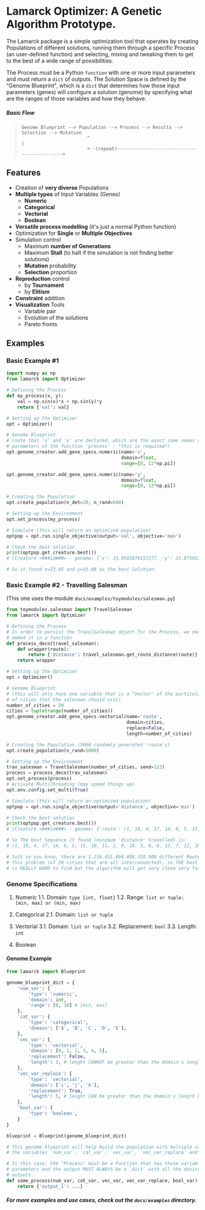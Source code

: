 # Lamarck Optimizer: A Genetic Algorithm Prototype.

The Lamarck package is a simple optimization tool that operates by creating Populations of different solutions, running them through a specific Process (an user-defined function) and selecting, mixing and tweaking them to get to the best of a wide range of possibilities.

The Process must be a Python `function` with one or more input parameters and must return a `dict` of outputs. The Solution Space is defined by the "Genome Blueprint", which is a `dict` that determines how those input parameters (genes) will configure a solution (genome) by specifying what are the ranges of those variables and how they behave.

##### Basic Flow

> ```raw
> Genome Blueprint --> Population --> Process --> Results --> Selection --> Mutation
>                         ^                                                      |
>                         +--(repeat)--------------------------------------------+
> ```

## Features
- Creation of **very diverse** Populations
- **Multiple types** of Input Variables (Genes)
    - **Numeric**
    - **Categorical**
    - **Vectorial**
    - **Boolean**
- **Versatile process modelling** (it's just a normal Python function)
- Optimization for **Single** or **Multiple Objectives**
- Simulation control
    - Maximum **number of Generations**
    - Maximum **Stall** (to halt if the simulation is not finding better solutions)
    - **Mutation** probability
    - **Selection** proportion
- **Reproduction** control
    - by **Tournament**
    - by **Elitism**
- **Constraint** addition
- **Visualization** Tools
    - Variable pair
    - Evolution of the solutions
    - Pareto fronts

## Examples
### Basic Example #1

```python
import numpy as np
from lamarck import Optimizer

# Defining the Process
def my_process(x, y):
    val = np.sin(x)*x + np.sin(y)*y
    return {'val': val}

# Setting up the Optimizer
opt = Optimizer()

# Genome Blueprint
# (note that 'x' and 'y' are declared, which are the exact same names as the
# parameters of the function 'process' - *this is required*)
opt.genome_creator.add_gene_specs.numeric(name='x',
                                          domain=float,
                                          range=[0, 12*np.pi])

opt.genome_creator.add_gene_specs.numeric(name='y',
                                          domain=float,
                                          range=[0, 12*np.pi])

# Creating the Population
opt.create_population(n_det=20, n_rand=600)

# Setting up the Environment
opt.set_process(my_process)

# Simulate (this will return an optimized population)
optpop = opt.run.single_objective(output='val', objective='max')

# Check the best solution
print(optpop.get_creature.best())
# [Creature <###id###> - genome: {'x': 33.0503879157277, 'y': 33.075952331006285}]

# So it found x=33.05 and y=33.08 as the best Solution.
```

### Basic Example #2 - Travelling Salesman
(This one uses the module `docs/examples/toymodules/salesman.py`)
```python
from toymodules.salesman import TravelSalesman
from lamarck import Optimizer

# Defining the Process
# In order to persist the TravelSalesman object for the Process, we need to
# embed it in a function 
def process_deco(travel_salesman):
    def wrapper(route):
        return {'distance': travel_salesman.get_route_distance(route)}
    return wrapper

# Setting up the Optimizer
opt = Optimizer()

# Genome Blueprint
# (this will only have one variable that is a "Vector" of the particular order
# of cities that the salesman should vist)
number_of_cities = 20
cities = tuple(range(number_of_cities))
opt.genome_creator.add_gene_specs.vectorial(name='route',
                                            domain=cities,
                                            replace=False,
                                            length=number_of_cities)

# Creating the Population (5000 randomly generated 'route's)
opt.create_population(n_rand=5000)

# Setting up the Environment
trav_salesman = TravelSalesman(number_of_cities, seed=123)
process = process_deco(trav_salesman)
opt.set_process(process)
# Activate MultiThreading (may speed things up)
opt.env.config.set_multi(True)

# Simulate (this will return an optimized population)
optpop = opt.run.single_objective(output='distance', objective='min')

# Check the best solution
print(optpop.get_creature.best())
# [Creature <###id###> - genome: {'route': (1, 19, 4, 17, 14, 8, 5, 15, 10, 11, 2, 9, 18, 3, 0, 6, 13, 7, 12, 16)]

# So The best Sequence it found (minimum 'distance' travelled) is:
# (1, 19, 4, 17, 14, 8, 5, 15, 10, 11, 2, 9, 18, 3, 0, 6, 13, 7, 12, 16)

# Just so you know, there are 1.216.451.004.088.320.000 different Routes in
# this problem (of 20 cities that are all interconnected), so THE best solution
# is REALLY HARD to find but the algorithm will get very close very fast
```

### Genome Specifications

1. Numeric
    1.1. Domain: `type {int, float}`
    1.2. Range: `list or tuple: [min, max] or (min, max)`
>

2. Categorical
    2.1. Domain: `list or tuple`
>

3. Vectorial
    3.1. Domain: `list or tuple`
    3.2. Replacement: `bool`
    3.3. Length: `int`
>

4. Boolean
>
#### Genome Example
```python
from lamarck import Blueprint

genome_blueprint_dict = {
    'num_var': {
        'type': 'numeric',
        'domain': int,
        'range': [0, 10] # [min, max]
    },
    'cat_var': {
        'type': 'categorical',
        'domain': ['A', 'B', 'C', 'D', 'E'],
    },
    'vec_var': {
        'type': 'vectorial',
        'domain': [0, 1, 2, 3, 4, 5],
        'replacement': False,
        'length': 3, # lenght CANNOT be greater than the domain's length
    },
    'vec_var_replace': {
        'type': 'vectorial',
        'domain': ['i', 'j', 'k'],
        'replacement': True,
        'length': 5, # lenght CAN be greater than the domain's length because of the replacement
    },
    'bool_var': {
        'type': 'boolean',
    }
}

blueprint = Blueprint(genome_blueprint_dict)

# This genome blueprint will help build the population with multiple values for
# the variables `num_var`, `cat_var`, `vec_var`, `vec_var_replace` and `bool_var`

# In this case, the "Process" must be a Function that has those variables as
# parameters and the output MUST ALWAYS be a `dict` with all the desired
# outputs.
def some_process(num_var, cat_var, vec_var, vec_var_replace, bool_var):
    return {'output_1': ...}
```

##### For more examples and use cases, check out the `docs/examples` directory.

